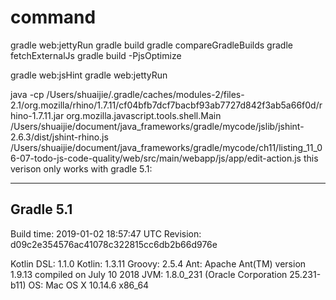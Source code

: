 
# command
gradle web:jettyRun
gradle build
gradle compareGradleBuilds
gradle fetchExternalJs
gradle build -PjsOptimize

gradle web:jsHint
gradle web:jettyRun


java -cp /Users/shuaijie/.gradle/caches/modules-2/files-2.1/org.mozilla/rhino/1.7.11/cf04bfb7dcf7bacbf93ab7727d842f3ab5a66f0d/rhino-1.7.11.jar  org.mozilla.javascript.tools.shell.Main /Users/shuaijie/document/java_frameworks/gradle/mycode/jslib/jshint-2.6.3/dist/jshint-rhino.js /Users/shuaijie/document/java_frameworks/gradle/mycode/ch11/listing_11_06-07-todo-js-code-quality/web/src/main/webapp/js/app/edit-action.js
this verison only works with gradle 5.1:


------------------------------------------------------------
Gradle 5.1
------------------------------------------------------------

Build time:   2019-01-02 18:57:47 UTC
Revision:     d09c2e354576ac41078c322815cc6db2b66d976e

Kotlin DSL:   1.1.0
Kotlin:       1.3.11
Groovy:       2.5.4
Ant:          Apache Ant(TM) version 1.9.13 compiled on July 10 2018
JVM:          1.8.0_231 (Oracle Corporation 25.231-b11)
OS:           Mac OS X 10.14.6 x86_64
